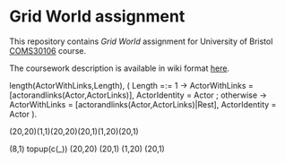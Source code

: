 # Grid World assignment #
This repository contains *Grid World* assignment for University of Bristol [COMS30106](https://COMS30106.github.io/) course.

The coursework description is available in wiki format [here](https://github.com/COMS30106/assignment/wiki).

length(ActorWithLinks,Length),
( Length =:= 1 -> ActorWithLinks = [actorandlinks(Actor,ActorLinks)],
                                   ActorIdentity = Actor
; otherwise    -> ActorWithLinks = [actorandlinks(Actor,ActorLinks)|Rest],
                                   ActorIdentity = Actor
).

(20,20)(1,1)(20,20)(20,1)(1,20)(20,1)

(8,1)
topup(c(_))
(20,20)
(20,1)
(1,20)
(20,1)
